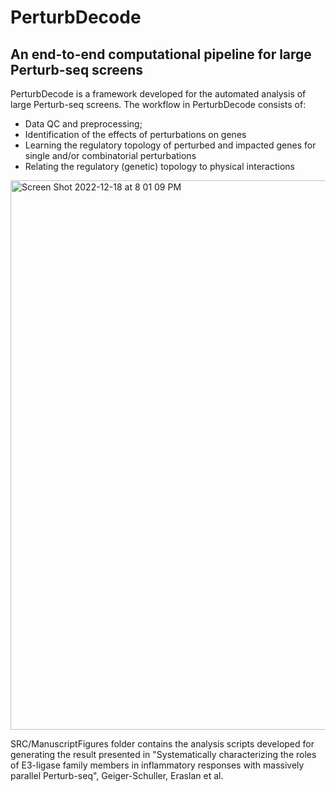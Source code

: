 # PerturbDecode
## An end-to-end computational pipeline for large Perturb-seq screens


PerturbDecode is a framework developed for the automated analysis of large Perturb-seq screens. The workflow in PerturbDecode consists of: 


  * Data QC and preprocessing; 
  * Identification of the effects of perturbations on genes
  * Learning the regulatory topology of perturbed and impacted genes for single and/or combinatorial perturbations
  * Relating the regulatory (genetic) topology to physical interactions 



<img width="879" alt="Screen Shot 2022-12-18 at 8 01 09 PM" src="https://user-images.githubusercontent.com/45662603/208345270-31443000-600f-4f46-810f-9432e8ed70e0.png">





SRC/ManuscriptFigures folder contains the analysis scripts developed for generating the result presented in "Systematically characterizing the roles of E3-ligase family members in inflammatory responses with massively parallel Perturb-seq", Geiger-Schuller, Eraslan et al.
